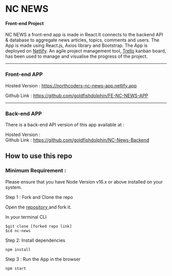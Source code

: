 # NC NEWS 
#### Front-end Project

NC NEWS a front-end app is made in React.It connects to the backend API & database to aggregate news articles, topics, comments and users.
The App is made using React.js, Axios library and Bootstrap. 
The App is deployed on [Netlify](https://northcoders-nc-news-app.netlify.app).
An agile project management tool, [Trello](https://trello.com/b/UlVwusg5/create-nc-news-app) kanban board, has been used to manage and visualise the progress of the project.

---
### Front-end APP
Hosted Version : https://northcoders-nc-news-app.netlify.app

Github Link : https://github.com/goldfishdolphin/FE-NC-NEWS-APP

---
### Back-end APP
There is a back-end API version of this app available at :

Hosted Version :               
Github Link : https://github.com/goldfishdolphin/NC-News-Backend


## How to use this repo
### Minimum Requirement : 
Please ensure that you have Node Version v16.x or above installed on your system.

Step 1 :
Fork and Clone the repo

Open the [repository ](https://github.com/goldfishdolphin/FE-NC-NEWS-APP) and fork it. 

In your terminal CLI
```
$git clone [forked repo link]
$cd nc-news
```

Step 2: Install dependencies

```npm install```

Step 3 : Run the App in the browser

```npm start```


